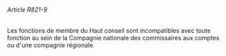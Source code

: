 ###### Article R821-9

Les fonctions de membre du Haut conseil sont incompatibles avec toute fonction au sein de la Compagnie nationale des commissaires aux comptes ou d'une compagnie régionale.

